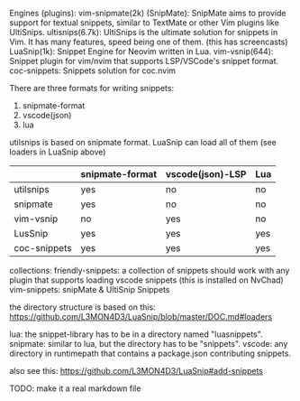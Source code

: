 Engines (plugins):
vim-snipmate(2k) (SnipMate): SnipMate aims to provide support for textual snippets, similar to TextMate or other Vim plugins like UltiSnips.
ultisnips(6.7k): UltiSnips is the ultimate solution for snippets in Vim. It has many features, speed being one of them. (this has screencasts)
LuaSnip(1k): Snippet Engine for Neovim written in Lua.
vim-vsnip(644): Snippet plugin for vim/nvim that supports LSP/VSCode's snippet format. 
coc-snippets: Snippets solution for coc.nvim 

There are three formats for writing snippets: 
  1. snipmate-format
  2. vscode(json)
  3. lua

utilsnips is based on snipmate format.
LuaSnip can load all of them (see loaders in LuaSnip above)

|              | snipmate-format | vscode(json)-LSP | Lua |
|--------------|-----------------|------------------|-----|
| utilsnips    | yes             | no               | no  |
| snipmate     | yes             | no               | no  |
| vim-vsnip    | no              | yes              | no  |
| LusSnip      | yes             | yes              | yes |
| coc-snippets | yes             | yes              | yes |

collections:
friendly-snippets: a collection of snippets should work with any plugin that supports loading vscode snippets (this is installed on NvChad)
vim-snippets: snipMate & UltiSnip Snippets



the directory structure is based on this:
  https://github.com/L3MON4D3/LuaSnip/blob/master/DOC.md#loaders

  lua: the snippet-library has to be in a directory named "luasnippets".
  snipmate: similar to lua, but the directory has to be "snippets".
  vscode: any directory in runtimepath that contains a package.json contributing snippets.

also see this:
  https://github.com/L3MON4D3/LuaSnip#add-snippets

TODO: make it a real markdown file
